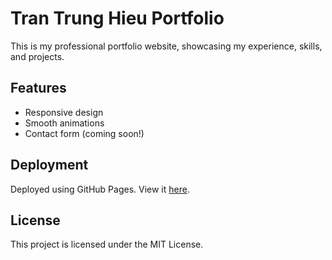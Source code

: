 # Tran Trung Hieu Portfolio
This is my professional portfolio website, showcasing my experience, skills, and projects.

## Features
- Responsive design
- Smooth animations
- Contact form (coming soon!)

## Deployment
Deployed using GitHub Pages. View it [here](https://yourusername.github.io/portfolio/).

## License
This project is licensed under the MIT License.
